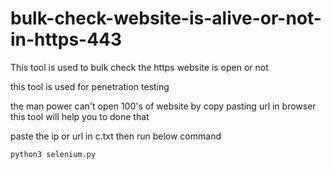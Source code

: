 # bulk-check-website-is-alive-or-not-in-https-443


This tool is used to bulk check the https website is open or not 

this tool is used for penetration testing

the man power can't open 100's of website by copy pasting url in browser this tool will help you to done that

paste the ip or url in c.txt then run below command 

```
python3 selenium.py
```

